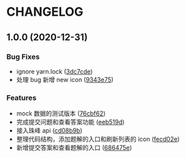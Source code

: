 # CHANGELOG

## 1.0.0 (2020-12-31)

### Bug Fixes

- ignore yarn.lock ([3dc7cde](https://github.com/everest-architecture/front-end-daily-question/commit/3dc7cdefa96f06001562b4341c4c5a58eed23a20))
- 处理 bug 新增 new icon ([9343e75](https://github.com/everest-architecture/front-end-daily-question/commit/9343e75b3c1713fa4e9c716b09e91021529b9ca0))

### Features

- mock 数据的测试版本 ([76cbf62](https://github.com/everest-architecture/front-end-daily-question/commit/76cbf624ab6f4a8cc6ef2a3093fea11a77a85e8a))
- 完成提交问题和查看答案功能 ([eeb519d](https://github.com/everest-architecture/front-end-daily-question/commit/eeb519dee73087c6c62f9b2681d95fb06480fe3b))
- 接入珠峰 api ([cd08b9b](https://github.com/everest-architecture/front-end-daily-question/commit/cd08b9b1f38bf70d3cd09725c644244008fc43b3))
- 整理代码结构，添加题解的入口和刷新列表的 icon ([fecd02e](https://github.com/everest-architecture/front-end-daily-question/commit/fecd02ef9a6e3eb0fddb72e82f21b4e4d731f7a0))
- 新增提交答案和查看题解的入口 ([686475e](https://github.com/everest-architecture/front-end-daily-question/commit/686475e6e930e1a25fa61643b7c88dbbc8c6b358))
